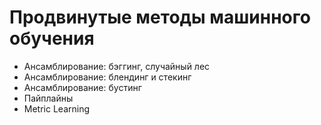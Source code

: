 # Продвинутые методы машинного обучения
* Ансамблирование: бэггинг, случайный лес
* Ансамблирование: блендинг и стекинг
* Ансамблирование: бустинг
* Пайплайны
* Metric Learning
